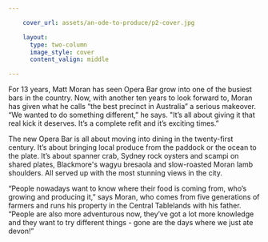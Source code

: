 ```yaml
---

    cover_url: assets/an-ode-to-produce/p2-cover.jpg

    layout:
      type: two-column
      image_style: cover
      content_valign: middle

---
```


For 13 years, Matt Moran has seen Opera Bar grow into one of the busiest bars in the country. Now, with another ten years to look forward to, Moran has given what he calls “the best precinct in Australia” a serious makeover. “We wanted to do something different,” he says. "It’s all about giving it that real kick it deserves. It’s a complete refit and it’s exciting times.”

The new Opera Bar is all about moving into dining in the twenty-first century. It’s about bringing local produce from the paddock or the ocean to the plate. It’s about spanner crab, Sydney rock oysters and scampi on shared plates, Blackmore's wagyu bresaola and slow-roasted Moran lamb shoulders. All served up with the most stunning views in the city.

“People nowadays want to know where their food is coming from, who’s growing and producing it,” says Moran, who comes from five generations of farmers and runs his property in the Central Tablelands with his father. “People are also more adventurous now, they’ve got a lot more knowledge and they want to try different things - gone are the days where we just ate devon!”
